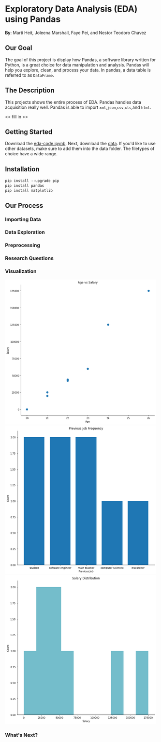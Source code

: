 # Exploratory Data Analysis (EDA) using Pandas

**By**: Marti Heit, Joleena Marshall, Faye Pei, and Nestor Teodoro Chavez

## Our Goal 
The goal of this project is display how Pandas, a software library written for Python, is a great choice for data manipulation and analysis. Pandas will help you explore, clean, and process your data. In pandas, a data table is referred to as `DataFrame`. 

## The Description
This projects shows the entire process of EDA. Pandas handles data acquisition really well. Pandas is able to import   `xml`,`json`,`csv`,`xls`,and `html`. 

<< fill in >>

## Getting Started 

Download the [eda-code.ipynb](https://github.com/neteodorochavez/msds610-eda-pandas/blob/main/EDA_code_demo.ipynb). Next, download the [data](https://github.com/neteodorochavez/msds610-eda-pandas/tree/main/data). If you'd like to use other datasets, make sure to add them into the data folder. The filetypes of choice have a wide range.

## Installation

```
pip install --upgrade pip
pip install pandas
pip install matplotlib
```

## Our Process

### Importing Data 

### Data Exploration

### Preprocessing 

### Research Questions

### Visualization

<p float="left">
  <img src="figures/avg_account.png" width="500" />
  <img src="figures/job_freq.png" width="500" /> 
  <img src="figures/salary_hist.png" width="500" />
</p>


### What's Next? 

